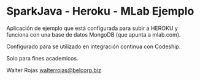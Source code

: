 # SparkJava - Heroku - MLab Ejemplo

Aplicación de ejemplo que está configurada para subir a HEROKU y funciona con una base de datos MongoDB (que apunta a mlab.com).

Configurado para se utilizado en integración continua con Codeship. 

Solo para fines academicos.

Walter Rojas
walterrojas@belcorp.biz

